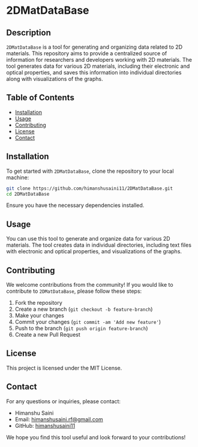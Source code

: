 # 2DMatDataBase

## Description

`2DMatDataBase` is a tool for generating and organizing data related to 2D materials. This repository aims to provide a centralized source of information for researchers and developers working with 2D materials. The tool generates data for various 2D materials, including their electronic and optical properties, and saves this information into individual directories along with visualizations of the graphs.

## Table of Contents

- [Installation](#installation)
- [Usage](#usage)
- [Contributing](#contributing)
- [License](#license)
- [Contact](#contact)

## Installation

To get started with `2DMatDataBase`, clone the repository to your local machine:

```bash
git clone https://github.com/himanshusaini11/2DMatDataBase.git
cd 2DMatDataBase
```

Ensure you have the necessary dependencies installed.

## Usage

You can use this tool to generate and organize data for various 2D materials. The tool creates data in individual directories, including text files with electronic and optical properties, and visualizations of the graphs.

## Contributing

We welcome contributions from the community! If you would like to contribute to `2DMatDataBase`, please follow these steps:

1. Fork the repository
2. Create a new branch (`git checkout -b feature-branch`)
3. Make your changes
4. Commit your changes (`git commit -am 'Add new feature'`)
5. Push to the branch (`git push origin feature-branch`)
6. Create a new Pull Request

## License

This project is licensed under the MIT License.

## Contact

For any questions or inquiries, please contact:

- Himanshu Saini
- Email: [himanshusaini.rf@gmail.com](mailto:himanshusaini.rf@gmail.com)
- GitHub: [himanshusaini11](https://github.com/himanshusaini11)

We hope you find this tool useful and look forward to your contributions!
